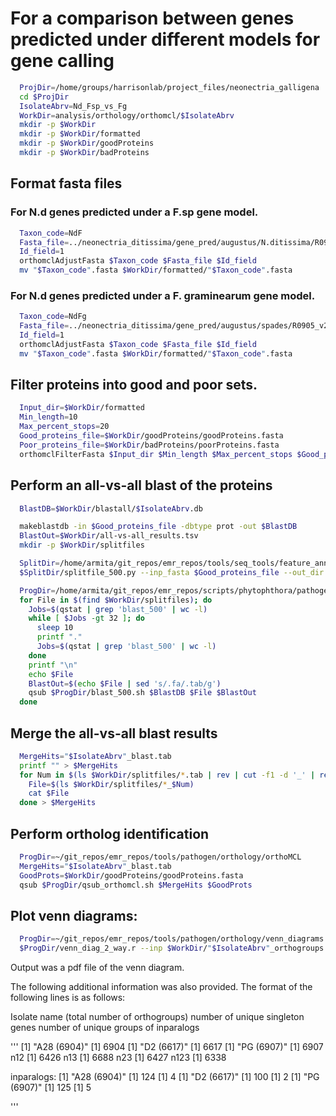 # For a comparison between genes predicted under different models for gene calling


```bash
  ProjDir=/home/groups/harrisonlab/project_files/neonectria_galligena
  cd $ProjDir
  IsolateAbrv=Nd_Fsp_vs_Fg
  WorkDir=analysis/orthology/orthomcl/$IsolateAbrv
  mkdir -p $WorkDir
  mkdir -p $WorkDir/formatted
  mkdir -p $WorkDir/goodProteins
  mkdir -p $WorkDir/badProteins  
```

## Format fasta files

### For N.d genes predicted under a F.sp gene model.
```bash
  Taxon_code=NdF
  Fasta_file=../neonectria_ditissima/gene_pred/augustus/N.ditissima/R0905_v2/R0905_v2_EMR_aug_out.aa
  Id_field=1
  orthomclAdjustFasta $Taxon_code $Fasta_file $Id_field
  mv "$Taxon_code".fasta $WorkDir/formatted/"$Taxon_code".fasta
```

### For N.d genes predicted under a F. graminearum gene model.
```bash
  Taxon_code=NdFg
  Fasta_file=../neonectria_ditissima/gene_pred/augustus/spades/R0905_v2/R0905_v2_EMR_aug_out.aa
  Id_field=1
  orthomclAdjustFasta $Taxon_code $Fasta_file $Id_field
  mv "$Taxon_code".fasta $WorkDir/formatted/"$Taxon_code".fasta
```

## Filter proteins into good and poor sets.

```bash
  Input_dir=$WorkDir/formatted
  Min_length=10
  Max_percent_stops=20
  Good_proteins_file=$WorkDir/goodProteins/goodProteins.fasta
  Poor_proteins_file=$WorkDir/badProteins/poorProteins.fasta
  orthomclFilterFasta $Input_dir $Min_length $Max_percent_stops $Good_proteins_file $Poor_proteins_file
```

## Perform an all-vs-all blast of the proteins

```bash
  BlastDB=$WorkDir/blastall/$IsolateAbrv.db

  makeblastdb -in $Good_proteins_file -dbtype prot -out $BlastDB
  BlastOut=$WorkDir/all-vs-all_results.tsv
  mkdir -p $WorkDir/splitfiles

  SplitDir=/home/armita/git_repos/emr_repos/tools/seq_tools/feature_annotation/signal_peptides
  $SplitDir/splitfile_500.py --inp_fasta $Good_proteins_file --out_dir $WorkDir/splitfiles --out_base goodProteins

  ProgDir=/home/armita/git_repos/emr_repos/scripts/phytophthora/pathogen/orthology  
  for File in $(find $WorkDir/splitfiles); do
    Jobs=$(qstat | grep 'blast_500' | wc -l)
    while [ $Jobs -gt 32 ]; do
      sleep 10
      printf "."
      Jobs=$(qstat | grep 'blast_500' | wc -l)
    done
    printf "\n"
    echo $File
    BlastOut=$(echo $File | sed 's/.fa/.tab/g')
    qsub $ProgDir/blast_500.sh $BlastDB $File $BlastOut
  done
```

## Merge the all-vs-all blast results  
```bash  
  MergeHits="$IsolateAbrv"_blast.tab
  printf "" > $MergeHits
  for Num in $(ls $WorkDir/splitfiles/*.tab | rev | cut -f1 -d '_' | rev | sort -n); do
    File=$(ls $WorkDir/splitfiles/*_$Num)
    cat $File
  done > $MergeHits
```

## Perform ortholog identification

```bash
  ProgDir=~/git_repos/emr_repos/tools/pathogen/orthology/orthoMCL
  MergeHits="$IsolateAbrv"_blast.tab
  GoodProts=$WorkDir/goodProteins/goodProteins.fasta
  qsub $ProgDir/qsub_orthomcl.sh $MergeHits $GoodProts
```

## Plot venn diagrams:

```bash
  ProgDir=~/git_repos/emr_repos/tools/pathogen/orthology/venn_diagrams
  $ProgDir/venn_diag_2_way.r --inp $WorkDir/"$IsolateAbrv"_orthogroups.tab --out $WorkDir/"$IsolateAbrv"_orthogroups.pdf
```

Output was a pdf file of the venn diagram.

The following additional information was also provided. The format of the
following lines is as follows:

Isolate name (total number of orthogroups)
number of unique singleton genes
number of unique groups of inparalogs

'''
[1] "A28 (6904)"
[1] 6904
[1] "D2 (6617)"
[1] 6617
[1] "PG (6907)"
[1] 6907
n12
[1] 6426
n13
[1] 6688
n23
[1] 6427
n123
[1] 6338

inparalogs:
[1] "A28 (6904)"
[1] 124
[1] 4
[1] "D2 (6617)"
[1] 100
[1] 2
[1] "PG (6907)"
[1] 125
[1] 5

'''
